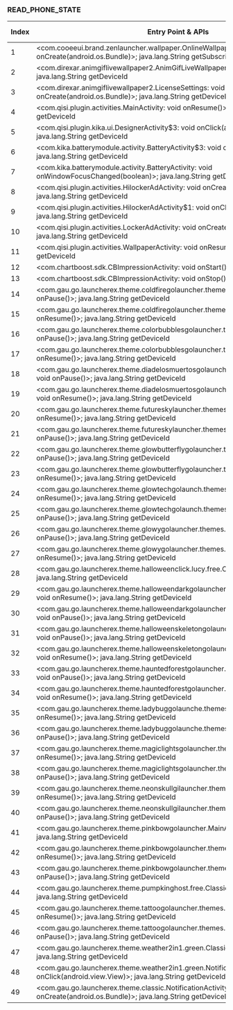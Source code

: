 ### READ_PHONE_STATE
| Index | Entry Point & APIs | Screen shot | Resource id | Label |
| ------------- | ------------- | ------------- |-------------|-------------|
| 1 | <com.cooeeui.brand.zenlauncher.wallpaper.OnlineWallpaperActivity: void onCreate(android.os.Bundle)>; java.lang.String getSubscriberId | ![](D:\COSMOS\output\py\Play_win8\Personalization\com.cooeeui.zenlauncher\com.cooeeui.brand.zenlauncher.wallpaper.OnlineWallpaperActivity.png) |  | |
| 2 | <com.direxar.animgiflivewallpaper2.AnimGifLiveWallpaperSettings: void onResume()>; java.lang.String getDeviceId | ![](D:\COSMOS\output\py\Play_win8\Personalization\com.direxar.animgiflivewallpaper2\com.direxar.animgiflivewallpaper2.AnimGifLiveWallpaperSettings.png) |  | |
| 3 | <com.direxar.animgiflivewallpaper2.LicenseSettings: void onCreate(android.os.Bundle)>; java.lang.String getDeviceId | ![](D:\COSMOS\output\py\Play_win8\Personalization\com.direxar.animgiflivewallpaper2\com.direxar.animgiflivewallpaper2.LicenseSettings.png) |  | |
| 4 | <com.qisi.plugin.activities.MainActivity: void onResume()>; java.lang.String getDeviceId | ![](D:\COSMOS\output\py\Play_win8\Personalization\com.kikakeyboard.emoji.sticker.kmoji\com.qisi.plugin.activities.MainActivity.png) |  | |
| 5 | <com.qisi.plugin.kika.ui.DesignerActivity$3: void onClick(android.view.View)>; java.lang.String getDeviceId | ![](D:\COSMOS\output\py\Play_win8\Personalization\com.ikeyboard.theme.watercolor\com.qisi.plugin.kika.ui.DesignerActivity.png) |  | |
| 6 | <com.kika.batterymodule.activity.BatteryActivity$3: void onClick(android.view.View)>; java.lang.String getDeviceId | ![](D:\COSMOS\output\py\Play_win8\Personalization\com.ikeyboard.theme.watercolor\com.kika.batterymodule.activity.BatteryActivity.png) |  | |
| 7 | <com.kika.batterymodule.activity.BatteryActivity: void onWindowFocusChanged(boolean)>; java.lang.String getDeviceId | ![](D:\COSMOS\output\py\Play_win8\Personalization\com.ikeyboard.theme.watercolor\com.kika.batterymodule.activity.BatteryActivity.png) |  | |
| 8 | <com.qisi.plugin.activities.HilockerAdActivity: void onCreate(android.os.Bundle)>; java.lang.String getDeviceId | ![](D:\COSMOS\output\py\Play_win8\Personalization\com.ikeyboard.theme.watercolor\com.qisi.plugin.activities.HilockerAdActivity.png) |  | |
| 9 | <com.qisi.plugin.activities.HilockerAdActivity$1: void onClick(android.view.View)>; java.lang.String getDeviceId | ![](D:\COSMOS\output\py\Play_win8\Personalization\com.ikeyboard.theme.watercolor\com.qisi.plugin.activities.HilockerAdActivity.png) |  | |
| 10 | <com.qisi.plugin.activities.LockerAdActivity: void onCreate(android.os.Bundle)>; java.lang.String getDeviceId | ![](D:\COSMOS\output\py\Play_win8\Personalization\com.ikeyboard.theme.watercolor\com.qisi.plugin.activities.LockerAdActivity.png) |  | |
| 11 | <com.qisi.plugin.activities.WallpaperActivity: void onResume()>; java.lang.String getDeviceId | ![](D:\COSMOS\output\py\Play_win8\Personalization\com.kikakeyboard.emoji.sticker.kmoji\com.qisi.plugin.activities.WallpaperActivity.png) |  | |
| 12 | <com.chartboost.sdk.CBImpressionActivity: void onStart()>; void listen | ![](D:\COSMOS\output\py\Play_win8\Personalization\com.fallingleaves.livewallpaper.hq\com.chartboost.sdk.CBImpressionActivity.png) |  | |
| 13 | <com.chartboost.sdk.CBImpressionActivity: void onStop()>; void listen | ![](D:\COSMOS\output\py\Play_win8\Personalization\com.fallingleaves.livewallpaper.hq\com.chartboost.sdk.CBImpressionActivity.png) |  | |
| 14 | <com.gau.go.launcherex.theme.coldfiregolauncher.themes.ThemesActivity: void onPause()>; java.lang.String getDeviceId | ![](D:\COSMOS\output\py\Play_win8\Personalization\com.gau.go.launcherex.theme.coldfiregolauncher\com.gau.go.launcherex.theme.coldfiregolauncher.themes.ThemesActivity.png) |  | |
| 15 | <com.gau.go.launcherex.theme.coldfiregolauncher.themes.ThemesActivity: void onResume()>; java.lang.String getDeviceId | ![](D:\COSMOS\output\py\Play_win8\Personalization\com.gau.go.launcherex.theme.coldfiregolauncher\com.gau.go.launcherex.theme.coldfiregolauncher.themes.ThemesActivity.png) |  | |
| 16 | <com.gau.go.launcherex.theme.colorbubblesgolauncher.themes.ThemesActivity: void onPause()>; java.lang.String getDeviceId | ![](D:\COSMOS\output\py\Play_win8\Personalization\com.gau.go.launcherex.theme.colorbubblesgolauncher\com.gau.go.launcherex.theme.colorbubblesgolauncher.themes.ThemesActivity.png) |  | |
| 17 | <com.gau.go.launcherex.theme.colorbubblesgolauncher.themes.ThemesActivity: void onResume()>; java.lang.String getDeviceId | ![](D:\COSMOS\output\py\Play_win8\Personalization\com.gau.go.launcherex.theme.colorbubblesgolauncher\com.gau.go.launcherex.theme.colorbubblesgolauncher.themes.ThemesActivity.png) |  | |
| 18 | <com.gau.go.launcherex.theme.diadelosmuertosgolauncher.themes.ThemesActivity: void onPause()>; java.lang.String getDeviceId | ![](D:\COSMOS\output\py\Play_win8\Personalization\com.gau.go.launcherex.theme.diadelosmuertosgolauncher\com.gau.go.launcherex.theme.diadelosmuertosgolauncher.themes.ThemesActivity.png) |  | |
| 19 | <com.gau.go.launcherex.theme.diadelosmuertosgolauncher.themes.ThemesActivity: void onResume()>; java.lang.String getDeviceId | ![](D:\COSMOS\output\py\Play_win8\Personalization\com.gau.go.launcherex.theme.diadelosmuertosgolauncher\com.gau.go.launcherex.theme.diadelosmuertosgolauncher.themes.ThemesActivity.png) |  | |
| 20 | <com.gau.go.launcherex.theme.futureskylauncher.themes.ThemesActivity: void onResume()>; java.lang.String getDeviceId | ![](D:\COSMOS\output\py\Play_win8\Personalization\com.gau.go.launcherex.theme.futureskylauncher\com.gau.go.launcherex.theme.futureskylauncher.themes.ThemesActivity.png) |  | |
| 21 | <com.gau.go.launcherex.theme.futureskylauncher.themes.ThemesActivity: void onPause()>; java.lang.String getDeviceId | ![](D:\COSMOS\output\py\Play_win8\Personalization\com.gau.go.launcherex.theme.futureskylauncher\com.gau.go.launcherex.theme.futureskylauncher.themes.ThemesActivity.png) |  | |
| 22 | <com.gau.go.launcherex.theme.glowbutterflygolauncher.themes.ThemesActivity: void onPause()>; java.lang.String getDeviceId | ![](D:\COSMOS\output\py\Play_win8\Personalization\com.gau.go.launcherex.theme.glowbutterflygolauncher\com.gau.go.launcherex.theme.glowbutterflygolauncher.themes.ThemesActivity.png) |  | |
| 23 | <com.gau.go.launcherex.theme.glowbutterflygolauncher.themes.ThemesActivity: void onResume()>; java.lang.String getDeviceId | ![](D:\COSMOS\output\py\Play_win8\Personalization\com.gau.go.launcherex.theme.glowbutterflygolauncher\com.gau.go.launcherex.theme.glowbutterflygolauncher.themes.ThemesActivity.png) |  | |
| 24 | <com.gau.go.launcherex.theme.glowtechgolaunch.themes.ThemesActivity: void onResume()>; java.lang.String getDeviceId | ![](D:\COSMOS\output\py\Play_win8\Personalization\com.gau.go.launcherex.theme.glowtechgolaunch\com.gau.go.launcherex.theme.glowtechgolaunch.themes.ThemesActivity.png) |  | |
| 25 | <com.gau.go.launcherex.theme.glowtechgolaunch.themes.ThemesActivity: void onPause()>; java.lang.String getDeviceId | ![](D:\COSMOS\output\py\Play_win8\Personalization\com.gau.go.launcherex.theme.glowtechgolaunch\com.gau.go.launcherex.theme.glowtechgolaunch.themes.ThemesActivity.png) |  | |
| 26 | <com.gau.go.launcherex.theme.glowygolauncher.themes.ThemesActivity: void onPause()>; java.lang.String getDeviceId | ![](D:\COSMOS\output\py\Play_win8\Personalization\com.gau.go.launcherex.theme.glowygolauncher\com.gau.go.launcherex.theme.glowygolauncher.themes.ThemesActivity.png) |  | |
| 27 | <com.gau.go.launcherex.theme.glowygolauncher.themes.ThemesActivity: void onResume()>; java.lang.String getDeviceId | ![](D:\COSMOS\output\py\Play_win8\Personalization\com.gau.go.launcherex.theme.glowygolauncher\com.gau.go.launcherex.theme.glowygolauncher.themes.ThemesActivity.png) |  | |
| 28 | <com.gau.go.launcherex.theme.halloweenclick.lucy.free.Classic: void onResume()>; java.lang.String getDeviceId | ![](D:\COSMOS\output\py\Play_win8\Personalization\com.gau.go.launcherex.theme.halloweenclick.lucy.free\com.gau.go.launcherex.theme.halloweenclick.lucy.free.Classic.png) |  | |
| 29 | <com.gau.go.launcherex.theme.halloweendarkgolauncher.themes.ThemesActivity: void onResume()>; java.lang.String getDeviceId | ![](D:\COSMOS\output\py\Play_win8\Personalization\com.gau.go.launcherex.theme.halloweendarkgolauncher\com.gau.go.launcherex.theme.halloweendarkgolauncher.themes.ThemesActivity.png) |  | |
| 30 | <com.gau.go.launcherex.theme.halloweendarkgolauncher.themes.ThemesActivity: void onPause()>; java.lang.String getDeviceId | ![](D:\COSMOS\output\py\Play_win8\Personalization\com.gau.go.launcherex.theme.halloweendarkgolauncher\com.gau.go.launcherex.theme.halloweendarkgolauncher.themes.ThemesActivity.png) |  | |
| 31 | <com.gau.go.launcherex.theme.halloweenskeletongolauncher.themes.ThemesActivity: void onPause()>; java.lang.String getDeviceId | ![](D:\COSMOS\output\py\Play_win8\Personalization\com.gau.go.launcherex.theme.halloweenskeletongolauncher\com.gau.go.launcherex.theme.halloweenskeletongolauncher.themes.ThemesActivity.png) |  | |
| 32 | <com.gau.go.launcherex.theme.halloweenskeletongolauncher.themes.ThemesActivity: void onResume()>; java.lang.String getDeviceId | ![](D:\COSMOS\output\py\Play_win8\Personalization\com.gau.go.launcherex.theme.halloweenskeletongolauncher\com.gau.go.launcherex.theme.halloweenskeletongolauncher.themes.ThemesActivity.png) |  | |
| 33 | <com.gau.go.launcherex.theme.hauntedforestgolauncher.themes.ThemesActivity: void onPause()>; java.lang.String getDeviceId | ![](D:\COSMOS\output\py\Play_win8\Personalization\com.gau.go.launcherex.theme.hauntedforestgolauncher\com.gau.go.launcherex.theme.hauntedforestgolauncher.themes.ThemesActivity.png) |  | |
| 34 | <com.gau.go.launcherex.theme.hauntedforestgolauncher.themes.ThemesActivity: void onResume()>; java.lang.String getDeviceId | ![](D:\COSMOS\output\py\Play_win8\Personalization\com.gau.go.launcherex.theme.hauntedforestgolauncher\com.gau.go.launcherex.theme.hauntedforestgolauncher.themes.ThemesActivity.png) |  | |
| 35 | <com.gau.go.launcherex.theme.ladybuggolaunche.themes.ThemesActivity: void onResume()>; java.lang.String getDeviceId | ![](D:\COSMOS\output\py\Play_win8\Personalization\com.gau.go.launcherex.theme.ladybuggolaunche\com.gau.go.launcherex.theme.ladybuggolaunche.themes.ThemesActivity.png) |  | |
| 36 | <com.gau.go.launcherex.theme.ladybuggolaunche.themes.ThemesActivity: void onPause()>; java.lang.String getDeviceId | ![](D:\COSMOS\output\py\Play_win8\Personalization\com.gau.go.launcherex.theme.ladybuggolaunche\com.gau.go.launcherex.theme.ladybuggolaunche.themes.ThemesActivity.png) |  | |
| 37 | <com.gau.go.launcherex.theme.magiclightsgolauncher.themes.ThemesActivity: void onResume()>; java.lang.String getDeviceId | ![](D:\COSMOS\output\py\Play_win8\Personalization\com.gau.go.launcherex.theme.magiclightsgolauncher\com.gau.go.launcherex.theme.magiclightsgolauncher.themes.ThemesActivity.png) |  | |
| 38 | <com.gau.go.launcherex.theme.magiclightsgolauncher.themes.ThemesActivity: void onPause()>; java.lang.String getDeviceId | ![](D:\COSMOS\output\py\Play_win8\Personalization\com.gau.go.launcherex.theme.magiclightsgolauncher\com.gau.go.launcherex.theme.magiclightsgolauncher.themes.ThemesActivity.png) |  | |
| 39 | <com.gau.go.launcherex.theme.neonskullgilauncher.themes.ThemesActivity: void onResume()>; java.lang.String getDeviceId | ![](D:\COSMOS\output\py\Play_win8\Personalization\com.gau.go.launcherex.theme.neonskullgilauncher\com.gau.go.launcherex.theme.neonskullgilauncher.themes.ThemesActivity.png) |  | |
| 40 | <com.gau.go.launcherex.theme.neonskullgilauncher.themes.ThemesActivity: void onPause()>; java.lang.String getDeviceId | ![](D:\COSMOS\output\py\Play_win8\Personalization\com.gau.go.launcherex.theme.neonskullgilauncher\com.gau.go.launcherex.theme.neonskullgilauncher.themes.ThemesActivity.png) |  | |
| 41 | <com.gau.go.launcherex.theme.pinkbowgolauncher.MainActivity: void onResume()>; java.lang.String getDeviceId | ![](D:\COSMOS\output\py\Play_win8\Personalization\com.gau.go.launcherex.theme.pinkbowgolauncher\com.gau.go.launcherex.theme.pinkbowgolauncher.MainActivity.png) |  | |
| 42 | <com.gau.go.launcherex.theme.pinkbowgolauncher.themes.ThemesActivity: void onResume()>; java.lang.String getDeviceId | ![](D:\COSMOS\output\py\Play_win8\Personalization\com.gau.go.launcherex.theme.pinkbowgolauncher\com.gau.go.launcherex.theme.pinkbowgolauncher.themes.ThemesActivity.png) |  | |
| 43 | <com.gau.go.launcherex.theme.pinkbowgolauncher.themes.ThemesActivity: void onPause()>; java.lang.String getDeviceId | ![](D:\COSMOS\output\py\Play_win8\Personalization\com.gau.go.launcherex.theme.pinkbowgolauncher\com.gau.go.launcherex.theme.pinkbowgolauncher.themes.ThemesActivity.png) |  | |
| 44 | <com.gau.go.launcherex.theme.pumpkinghost.free.Classic: void onResume()>; java.lang.String getDeviceId | ![](D:\COSMOS\output\py\Play_win8\Personalization\com.gau.go.launcherex.theme.pumpkinghost.free\com.gau.go.launcherex.theme.pumpkinghost.free.Classic.png) |  | |
| 45 | <com.gau.go.launcherex.theme.tattoogolauncher.themes.ThemesActivity: void onResume()>; java.lang.String getDeviceId | ![](D:\COSMOS\output\py\Play_win8\Personalization\com.gau.go.launcherex.theme.tattoogolauncher\com.gau.go.launcherex.theme.tattoogolauncher.themes.ThemesActivity.png) |  | |
| 46 | <com.gau.go.launcherex.theme.tattoogolauncher.themes.ThemesActivity: void onPause()>; java.lang.String getDeviceId | ![](D:\COSMOS\output\py\Play_win8\Personalization\com.gau.go.launcherex.theme.tattoogolauncher\com.gau.go.launcherex.theme.tattoogolauncher.themes.ThemesActivity.png) |  | |
| 47 | <com.gau.go.launcherex.theme.weather2in1.green.Classic: void onResume()>; java.lang.String getDeviceId | ![](D:\COSMOS\output\py\Play_win8\Personalization\com.gau.go.launcherex.theme.weather2in1.moonlight\com.gau.go.launcherex.theme.weather2in1.green.Classic.png) |  | |
| 48 | <com.gau.go.launcherex.theme.weather2in1.green.NotificationActivity$15: void onClick(android.view.View)>; java.lang.String getDeviceId | ![](D:\COSMOS\output\py\Play_win8\Personalization\com.gau.go.launcherex.theme.weather2in1.moonlight\com.gau.go.launcherex.theme.weather2in1.green.NotificationActivity.png) |  | |
| 49 | <com.gau.go.launcherex.theme.classic.NotificationActivity: void onCreate(android.os.Bundle)>; java.lang.String getDeviceId | ![](D:\COSMOS\output\py\Play_win8\Personalization\com.steam.photoeditor.extra.sticker.free.tattoo\com.gau.go.launcherex.theme.classic.NotificationActivity.png) |  | |
